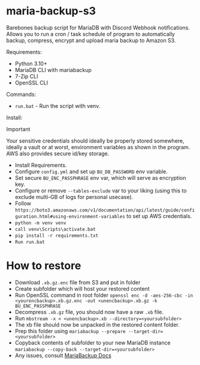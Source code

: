 # maria-backup-s3
Barebones backup script for MariaDB with Discord Webhook notifications. Allows you to run a cron / task schedule of program to automatically backup, compress, encrypt and upload maria backup to Amazon S3.

Requirements:
- Python 3.10+
- MariaDB CLI with mariabackup
- 7-Zip CLI
- OpenSSL CLI

Commands:
- `run.bat` - Run the script with venv.

Install:

> [!IMPORTANT]
> Your sensitive credentials should ideally be properly stored somewhere, ideally a vault or at worst, environment variables as shown in the program. AWS also provides secure id/key storage.
- Install Requirements.
- Configure `config.yml` and set up `BU_DB_PASSWORD` env variable.
- Set secure `BU_ENC_PASSPHRASE` env var, which will serve as encryption key.
- Configure or remove `--tables-exclude` var to your liking (using this to exclude multi-GB of logs for personal usecase).
- Follow `https://boto3.amazonaws.com/v1/documentation/api/latest/guide/configuration.html#using-environment-variables` to set up AWS credentials.
- `python -m venv venv`
- `call venv\Scripts\activate.bat`
- `pip install -r requirements.txt`
- `Run run.bat`

# How to restore
- Download `.xb.gz.enc` file from S3 and put in folder
- Create subfolder which will host your restored content
- Run OpenSSL command in root folder `openssl enc -d -aes-256-cbc -in <yourencbackup>.xb.gz.enc -out <unencbackup>.xb.gz -k BU_ENC_PASSPHRASE`
- Decompress `.xb.gz` file, you should now have a raw `.xb` file.
- Run `mbstream -x < <unencbackup>.xb --directory=<yoursubfolder>`
- The xb file should now be unpacked in the restored content folder.
- Prep this folder using `mariabackup --prepare --target-dir=<yoursubfolder>`
- Copyback contents of subfolder to your new MariaDB instance `mariabackup --copy-back --target-dir=<yoursubfolder>`
- Any issues, consult [MariaBackup Docs](https://mariadb.com/kb/en/mariabackup-overview/)
